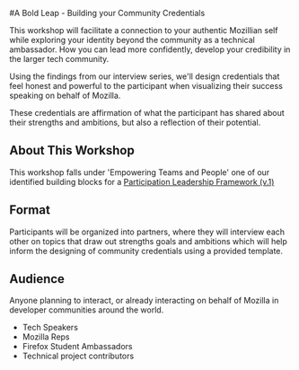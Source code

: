 #A Bold Leap - Building your Community Credentials

This workshop will facilitate a connection to your authentic Mozillian self while exploring your identity beyond the community as a technical ambassador. How you can lead more confidently, develop your credibility in the larger tech community.

Using the findings from our interview series, we'll design credentials that feel honest and powerful to the participant when visualizing their success speaking on behalf of Mozilla.

These credentials are affirmation of what the participant has shared about their strengths and ambitions, but also a reflection of their potential. 

## About This Workshop

This workshop falls under 'Empowering Teams and People' one of our identified building blocks for a [Participation Leadership Framework (v.1)](http://tiptoes.ca/wp-content/uploads/2015/08/2015-08-28_1244.png)

## Format
 
Participants will be organized into partners, where they will interview each other on topics that draw out strengths goals and ambitions which will help inform the designing of community credentials using a provided template.

## Audience

Anyone planning to interact, or already interacting on behalf of Mozilla in developer communities around the world.

* Tech Speakers
* Mozilla Reps
* Firefox Student Ambassadors
* Technical project contributors





